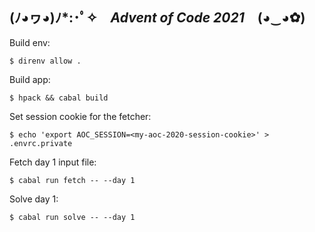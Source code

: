 ## (ﾉ◕ヮ◕)ﾉ*:･ﾟ✧ *Advent of Code 2021* (◕‿◕✿)

Build env:

    $ direnv allow .

Build app:

    $ hpack && cabal build

Set session cookie for the fetcher:

    $ echo 'export AOC_SESSION=<my-aoc-2020-session-cookie>' > .envrc.private

Fetch day 1 input file:

    $ cabal run fetch -- --day 1

Solve day 1:

    $ cabal run solve -- --day 1


